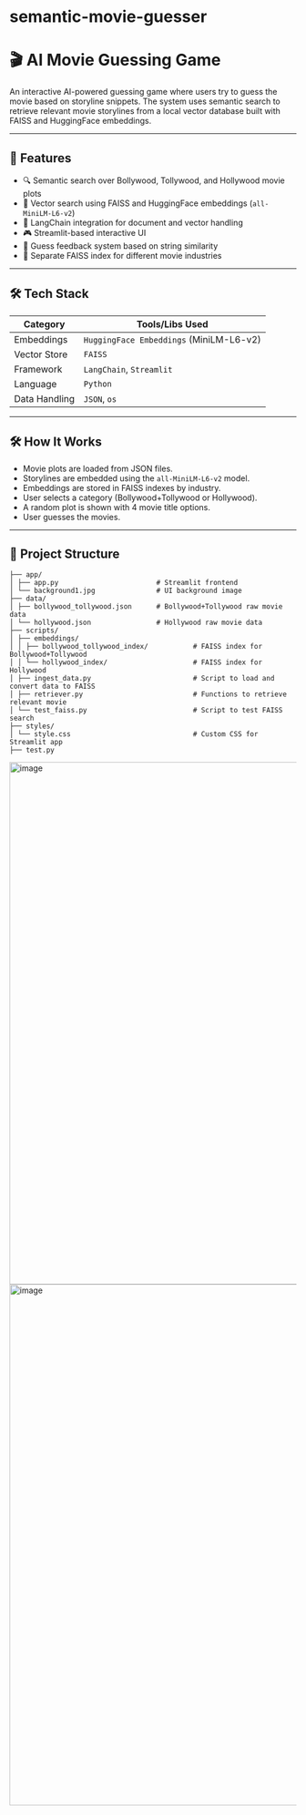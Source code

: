 # semantic-movie-guesser

# 🎬 AI Movie Guessing Game

An interactive AI-powered guessing game where users try to guess the movie based on storyline snippets. The system uses semantic search to retrieve relevant movie storylines from a local vector database built with FAISS and HuggingFace embeddings.

---

## 🚀 Features

- 🔍 Semantic search over Bollywood, Tollywood, and Hollywood movie plots
- 🤖 Vector search using FAISS and HuggingFace embeddings (`all-MiniLM-L6-v2`)
- 🧠 LangChain integration for document and vector handling
- 🎮 Streamlit-based interactive UI
- 🎯 Guess feedback system based on string similarity
- 🧵 Separate FAISS index for different movie industries

---

## 🛠️ Tech Stack

| Category       | Tools/Libs Used                                 |
|----------------|-------------------------------------------------|
| Embeddings     | `HuggingFace Embeddings` (MiniLM-L6-v2)         |
| Vector Store   | `FAISS`                                         |
| Framework      | `LangChain`, `Streamlit`                        |
| Language       | `Python`                                        |
| Data Handling  | `JSON`, `os`               |

---

## 🛠️ How It Works

- Movie plots are loaded from JSON files.
- Storylines are embedded using the `all-MiniLM-L6-v2` model.
- Embeddings are stored in FAISS indexes by industry.
- User selects a category (Bollywood+Tollywood or Hollywood).
- A random plot is shown with 4 movie title options.
- User guesses the movies.

---

## 📁 Project Structure

```MovieGame/
├── app/
│ ├── app.py                        # Streamlit frontend
│ └── background1.jpg               # UI background image
├── data/
│ ├── bollywood_tollywood.json      # Bollywood+Tollywood raw movie data
│ └── hollywood.json                # Hollywood raw movie data
├── scripts/
│ ├── embeddings/
│ │ ├── bollywood_tollywood_index/           # FAISS index for Bollywood+Tollywood
│ │ └── hollywood_index/                     # FAISS index for Hollywood
│ ├── ingest_data.py                         # Script to load and convert data to FAISS
│ ├── retriever.py                           # Functions to retrieve relevant movie
│ └── test_faiss.py                          # Script to test FAISS search
├── styles/
│ └── style.css                              # Custom CSS for Streamlit app
├── test.py 
```



<img width="1855" height="917" alt="image" src="https://github.com/user-attachments/assets/d6f1c74c-a56c-450c-839b-b60bdffa57b5" />

<img width="1840" height="915" alt="image" src="https://github.com/user-attachments/assets/8b0bb16a-8026-4587-ae4a-8ed4526155bd" />


